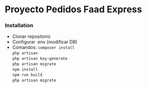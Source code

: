 # Proyecto Pedidos Faad Express

### Installation
* Clonar repositorio
* Configurar .env (modificar DB)
* Comandos:
`composer install`\
`php artisan`\
`php artisan key:generate`\
`php artisan migrate`\
`npm install`\
`npm run build`\
`php artisan migrate`

